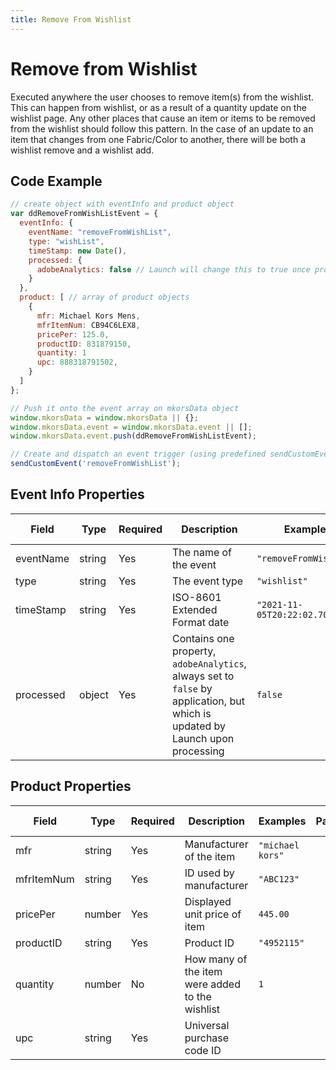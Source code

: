 ```yaml
---
title: Remove From Wishlist
---
```


# Remove from Wishlist
Executed anywhere the user chooses to remove item(s) from the wishlist. This can happen from wishlist, or as a result of a quantity update on the wishlist page. Any other places that cause an item or items to be removed from the wishlist should follow this pattern. In the case of an update to an item that changes from one Fabric/Color to another, there will be both a wishlist remove and a wishlist add. 

## Code Example

```javascript
// create object with eventInfo and product object
var ddRemoveFromWishListEvent = {
  eventInfo: {
    eventName: "removeFromWishList",
    type: "wishList",
    timeStamp: new Date(),
    processed: {
      adobeAnalytics: false // Launch will change this to true once processed 
    }
  },
  product: [ // array of product objects
    {
      mfr: Michael Kors Mens,
      mfrItemNum: CB94C6LEX8,
      pricePer: 125.0,
      productID: 831879150,
      quantity: 1 
      upc: 888318791502,
    }
  ]
};

// Push it onto the event array on mkorsData object
window.mkorsData = window.mkorsData || {};
window.mkorsData.event = window.mkorsData.event || [];
window.mkorsData.event.push(ddRemoveFromWishListEvent);

// Create and dispatch an event trigger (using predefined sendCustomEvent function)
sendCustomEvent('removeFromWishList');
```

## Event Info Properties
|Field|Type|Required|Description|Examples|Pattern|Min Length|Max Length|Min|Max|Multiple Of|
|-----|----|--------|-----------|--------|-------|----------|----------|---|---|-----------|
|eventName|string|Yes|The name of the event|`"removeFromWishList"`|
|type|string|Yes|The event type|`"wishlist"`|
|timeStamp|string|Yes|ISO-8601 Extended Format date|`"2021-11-05T20:22:02.707Z"`|
|processed|object|Yes|Contains one property, `adobeAnalytics`, always set to `false` by application, but which is updated by Launch upon processing|`false`|

## Product Properties
|Field|Type|Required|Description|Examples|Pattern|Min Length|Max Length|Min|Max|Multiple Of|
|-----|----|--------|-----------|--------|-------|----------|----------|---|---|-----------|
|mfr|string|Yes|Manufacturer of the item|`"michael kors"`|
|mfrItemNum|string|Yes|ID used by manufacturer|`"ABC123"`|
|pricePer|number|Yes|Displayed unit price of item|`445.00`|
|productID|string|Yes|Product ID|`"4952115"`|
|quantity|number|No|How many of the item were added to the wishlist|`1`|
|upc|string|Yes|Universal purchase code ID|